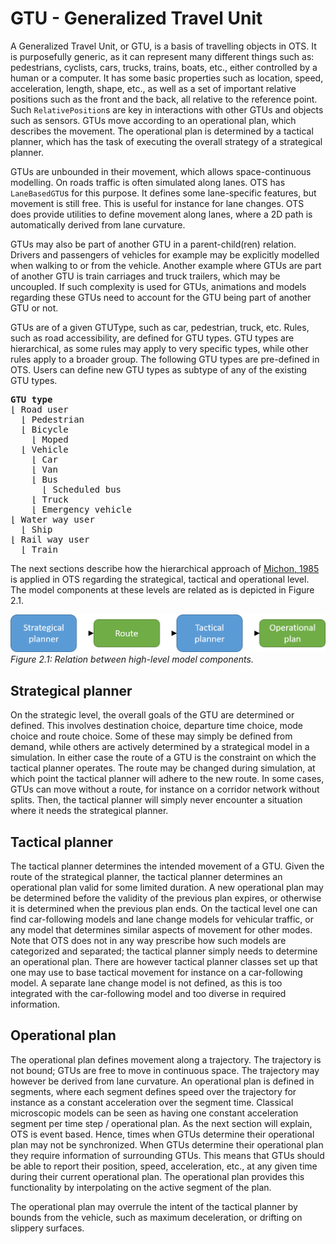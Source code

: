 #  GTU - Generalized Travel Unit

A Generalized Travel Unit, or GTU, is a basis of travelling objects in OTS. It is purposefully generic, as it can represent many different things such as: pedestrians, cyclists, cars, trucks, trains, boats, etc., either controlled by a human or a computer. It has some basic properties such as location, speed, acceleration, length, shape, etc., as well as a set of important relative positions such as the front and the back, all relative to the reference point. Such `RelativePosition`s are key in interactions with other GTUs and objects such as sensors. GTUs move according to an operational plan, which describes the movement. The operational plan is determined by a tactical planner, which has the task of executing the overall strategy of a strategical planner.

GTUs are unbounded in their movement, which allows space-continuous modelling. On roads traffic is often simulated along lanes. OTS has `LaneBasedGTU`s for this purpose. It defines some lane-specific features, but movement is still free. This is useful for instance for lane changes. OTS does provide utilities to define movement along lanes, where a 2D path is automatically derived from lane curvature.

GTUs may also be part of another GTU in a parent-child(ren) relation. Drivers and passengers of vehicles for example may be explicitly modelled when walking to or from the vehicle. Another example where GTUs are part of another GTU is train carriages and truck trailers, which may be uncoupled. If such complexity is used for GTUs, animations and models regarding these GTUs need to account for the GTU being part of another GTU or not.

GTUs are of a given GTUType, such as car, pedestrian, truck, etc. Rules, such as road accessibility, are defined for GTU types. GTU types are hierarchical, as some rules may apply to very specific types, while other rules apply to a broader group. The following GTU types are pre-defined in OTS. Users can define new GTU types as subtype of any of the existing GTU types.

<pre>
<b>GTU type</b>
&lfloor; Road user
  &lfloor; Pedestrian
  &lfloor; Bicycle
    &lfloor; Moped
  &lfloor; Vehicle
    &lfloor; Car
    &lfloor; Van
    &lfloor; Bus
      &lfloor; Scheduled bus
    &lfloor; Truck
    &lfloor; Emergency vehicle
&lfloor; Water way user
  &lfloor; Ship
&lfloor; Rail way user
  &lfloor; Train
</pre>

The next sections describe how the hierarchical approach of [Michon, 1985](../10-references/references.md) is applied in OTS regarding the strategical, tactical and operational level. The model components at these levels are related as is depicted in Figure 2.1.

![](../images/OTS_Figure_2.1.png)
_Figure 2.1: Relation between high-level model components._


## Strategical planner

On the strategic level, the overall goals of the GTU are determined or defined. This involves destination choice, departure time choice, mode choice and route choice. Some of these may simply be defined from demand, while others are actively determined by a strategical model in a simulation. In either case the route of a GTU is the constraint on which the tactical planner operates. The route may be changed during simulation, at which point the tactical planner will adhere to the new route. In some cases, GTUs can move without a route, for instance on a corridor network without splits. Then, the tactical planner will simply never encounter a situation where it needs the strategical planner.


## Tactical planner

The tactical planner determines the intended movement of a GTU. Given the route of the strategical planner, the tactical planner determines an operational plan valid for some limited duration. A new operational plan may be determined before the validity of the previous plan expires, or otherwise it is determined when the previous plan ends. On the tactical level one can find car-following models and lane change models for vehicular traffic, or any model that determines similar aspects of movement for other modes. Note that OTS does not in any way prescribe how such models are categorized and separated; the tactical planner simply needs to determine an operational plan. There are however tactical planner classes set up that one may use to base tactical movement for instance on a car-following model. A separate lane change model is not defined, as this is too integrated with the car-following model and too diverse in required information.


## Operational plan

The operational plan defines movement along a trajectory. The trajectory is not bound; GTUs are free to move in continuous space. The trajectory may however be derived from lane curvature. An operational plan is defined in segments, where each segment defines speed over the trajectory for instance as a constant acceleration over the segment time. Classical microscopic models can be seen as having one constant acceleration segment per time step / operational plan. As the next section will explain, OTS is event based. Hence, times when GTUs determine their operational plan may not be synchronized. When GTUs determine their operational plan they require information of surrounding GTUs. This means that GTUs should be able to report their position, speed, acceleration, etc., at any given time during their current operational plan. The operational plan provides this functionality by interpolating on the active segment of the plan.

The operational plan may overrule the intent of the tactical planner by bounds from the vehicle, such as maximum deceleration, or drifting on slippery surfaces.

